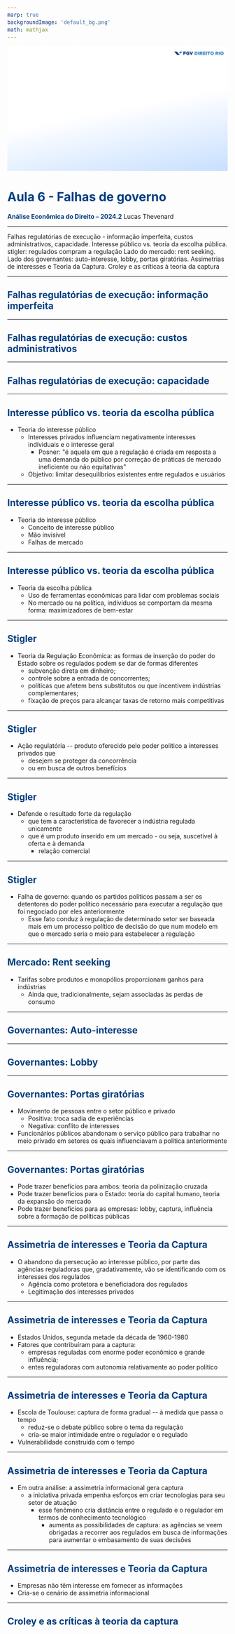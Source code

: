 ```yaml
---
marp: true
backgroundImage: 'default_bg.png'
math: mathjax
---
```

<style>
section {
  background-image: url(default_bg.png);
}
h1, h2, h3, strong {
  color: #003E7E;
}
h3, h4, h5 {
  text-align: center;
}
h4, h5 {
  font-weight: normal;
}
h1 {
  font-size: 200%;
}
h2, h3 {
  font-size: 150%;
}
h4 {
  font-size: 100%;
}
h5 {
  font-size: 75%;
}
header, a {
  color: #058ED0;
}
header {
  font-size: 85%;
}
footer {
  color: black;
  font-size: 60%;
}
blockquote {
  background: #f9f9f9;
  font-style: italic;
  font-family: Verdana;
  font-size: 80%;
  line-height: 170%;
  border-left: 10px solid #ccc;
  margin: 1.5em 20px;
  padding: 1.2em 30px;
  quotes: "\201C""\201D""\2018""\2019";
}
blockquote p {
  display: inline;
}
section::after {
  content: attr(data-marpit-pagination) ' / ' attr(data-marpit-pagination-total);
  color: #003E7E;
  font-size: 60%;
}
table {
  margin-left: auto;
  margin-right: auto;
}
th {
  background-color: #003E7E;
  color: white
}
.columns {
  display: grid;
  grid-template-columns: repeat(2, minmax(0, 1fr));
  gap: 1rem;
}
.columns3 {
  display: grid;
  grid-template-columns: repeat(3, minmax(0, 1fr));
  gap: 1rem;
}
span.under {
  text-decoration: underline;
}
td.game, tr.game {
  background-color: white;
  text-align: center;
}
tr.game.action.player1, td.game.action.player1 {
  background-color: #f8f8f8;
  color: #058ED0;
  font-weight: bold;
}
tr.game.action.player2, td.game.action.player2 {
  background-color: #f8f8f8;
  color: #003E7E;
  font-weight: bold;
}
span.payoff.player1 {
  color: #058ED0;
  font-weight: bold;
}
span.payoff.player2 {
  color: #003E7E;
  font-weight: bold;
}
span.fade {
  color: lightgray!important;
}
td.eliminated {
  color: lightgray!important;
  text-decoration: line-through!important;
}
td.eliminated > span {
  color: lightgray!important;
  text-decoration: line-through!important;
}
td.player1 {
  height: 80px;
  width: 80px;
}
</style>

![bg](section_bg.png)

# Aula 6 - Falhas de governo
**Análise Econômica do Direito – 2024.2**
Lucas Thevenard

---
<!-- 
paginate: true 
header: Aula 6 - Falhas de governo
footer: lucas.gomes@fgv.br | 09/12/2024
-->

Falhas regulatórias de execução - informação imperfeita, custos administrativos, capacidade. 
Interesse público vs. teoria da escolha pública. stigler: regulados compram a regulação
Lado do mercado: rent seeking. Lado dos governantes: auto-interesse, lobby, portas giratórias.
Assimetrias de interesses e Teoria da Captura. Croley e as críticas à teoria da captura

---
## Falhas regulatórias de execução: informação imperfeita

---
## Falhas regulatórias de execução: custos administrativos

---
## Falhas regulatórias de execução: capacidade

---
## Interesse público vs. teoria da escolha pública

* Teoria do interesse público
    * Interesses privados influenciam negativamente interesses individuais e o interesse geral
        * Posner: "é aquela em que a regulação é criada em resposta a uma demanda do público por correção de práticas de mercado ineficiente ou não equitativas"
    * Objetivo: limitar desequilíbrios existentes entre regulados e usuários
---

## Interesse público vs. teoria da escolha pública

* Teoria do interesse público
    * Conceito de interesse público
    * Mão invisível
    * Falhas de mercado
---

## Interesse público vs. teoria da escolha pública

* Teoria da escolha pública
    * Uso de ferramentas econômicas para lidar com problemas sociais
    * No mercado ou na política, indivíduos se comportam da mesma forma: maximizadores de bem-estar

---

## Stigler

* Teoria da Regulação Econômica: as formas de inserção do poder do Estado sobre os regulados podem se dar de formas diferentes
    * subvenção direta em dinheiro;
    * controle sobre a entrada de concorrentes;
    * políticas que afetem bens substitutos ou que incentivem indústrias complementares;
    * fixação de preços para alcançar taxas de retorno mais competitivas

---
## Stigler

* Ação regulatória -- produto oferecido pelo poder político a interesses privados que 
    * desejem se proteger da concorrência
    * ou em busca de outros benefícios
---

## Stigler

* Defende o resultado forte da regulação
    * que tem a característica de favorecer a indústria regulada unicamente
    * que é um produto inserido em um mercado - ou seja, suscetível à oferta e à demanda
        * relação comercial
---

## Stigler
        
* Falha de governo: quando os partidos políticos passam a ser os detentores do poder político necessário para executar a regulação que foi negociado por eles anteriormente
    * Esse fato conduz à regulação de determinado setor ser baseada mais em um processo político de decisão do que num modelo em que o mercado seria o meio para estabelecer a regulação
---

## Mercado: Rent seeking

* Tarifas sobre produtos e monopólios proporcionam ganhos para indústrias
    * Ainda que, tradicionalmente, sejam associadas às perdas de consumo

---
## Governantes: Auto-interesse

---
## Governantes: Lobby

---
## Governantes: Portas giratórias

* Movimento de pessoas entre o setor público e privado
    * Positiva: troca sadia de experiências
    * Negativa: conflito de interesses
* Funcionários públicos abandonam o serviço público para trabalhar no meio privado em setores os quais influenciavam a política anteriormente
---
## Governantes: Portas giratórias

* Pode trazer benefícios para ambos: teoria da polinização cruzada
* Pode trazer benefícios para o Estado: teoria do capital humano, teoria da expansão do mercado
* Pode trazer benefícios para as empresas: lobby, captura, influência sobre a formação de políticas públicas

---
## Assimetria de interesses e Teoria da Captura

* O abandono da persecução ao interesse público, por parte das agências reguladoras que, gradativamente, vão se identificando com os interesses dos regulados
    * Agência como protetora e beneficiadora dos regulados
    * Legitimação dos interesses privados

---
## Assimetria de interesses e Teoria da Captura

* Estados Unidos, segunda metade da década de 1960-1980
* Fatores que contribuíram para a captura:
    * empresas reguladas com enorme poder econômico e grande influência;
    * entes reguladoras com autonomia relativamente ao poder político

---
## Assimetria de interesses e Teoria da Captura
    
* Escola de Toulouse: captura de forma gradual -- à medida que passa o tempo
    * reduz-se o debate público sobre o tema da regulação
    * cria-se maior intimidade entre o regulador e o regulado
* Vulnerabilidade construída com o tempo

---
## Assimetria de interesses e Teoria da Captura
    
* Em outra análise: a assimetria informacional gera captura
    * a iniciativa privada empenha esforços em criar tecnologias para seu setor de atuação
        * esse fenômeno cria distância entre o regulado e o regulador em termos de conhecimento tecnológico
            * aumenta as possibilidades de captura: as agências se veem obrigadas a recorrer aos regulados em busca de informações para aumentar o embasamento de suas decisões
---
## Assimetria de interesses e Teoria da Captura
                
* Empresas não têm interesse em fornecer as informações
* Cria-se o cenário de assimetria informacional
   
---
## Croley e as críticas à teoria da captura